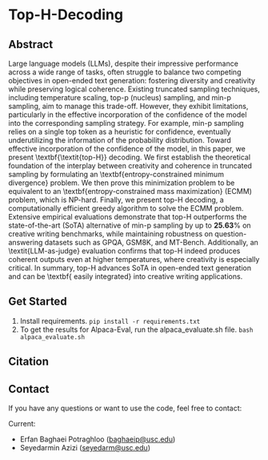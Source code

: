 # Top-H-Decoding
## Abstract
Large language models (LLMs), despite their impressive performance across a wide range of tasks, often struggle to balance two competing objectives in open-ended text generation: fostering diversity and creativity while preserving logical coherence. Existing truncated sampling techniques, including temperature scaling, top-p (nucleus) sampling, and min-p sampling, aim to manage this trade-off. However, they exhibit limitations, particularly in the effective incorporation of the confidence of the model into the corresponding sampling strategy. For example, min-p sampling relies on a single top token as a heuristic for confidence, eventually underutilizing the information of the probability distribution. Toward effective incorporation of the confidence of the model, in this paper, we present \textbf{\textit{top-H}} decoding. We first establish the theoretical foundation of the interplay between creativity and coherence in truncated sampling by formulating an \textbf{entropy-constrained minimum divergence} problem. We then prove this minimization problem to be equivalent to an \textbf{entropy-constrained mass maximization} (ECMM) problem, which is NP-hard. Finally, we present top-H decoding, a computationally efficient greedy algorithm to solve the ECMM problem. Extensive empirical evaluations demonstrate that top-H outperforms the state-of-the-art (SoTA) alternative of min-p sampling by up to $\mathbf{25.63}\%$ on creative writing benchmarks, while maintaining robustness on question-answering datasets such as GPQA, GSM8K, and MT-Bench. Additionally, an \textit{LLM-as-judge} evaluation confirms that top-H indeed produces coherent outputs even at higher temperatures, where creativity is especially critical. In summary, top-H advances SoTA in open-ended text generation and can be \textbf{ easily integrated} into creative writing applications.
## Get Started
1. Install requirements.
   ```pip install -r requirements.txt```
2. To get the results for Alpaca-Eval, run the alpaca_evaluate.sh file. ```bash alpaca_evaluate.sh```


## Citation
## Contact

If you have any questions or want to use the code, feel free to contact:

Current:
* Erfan Baghaei Potraghloo (baghaeip@usc.edu)
* Seyedarmin Azizi (seyedarm@usc.edu)
   

